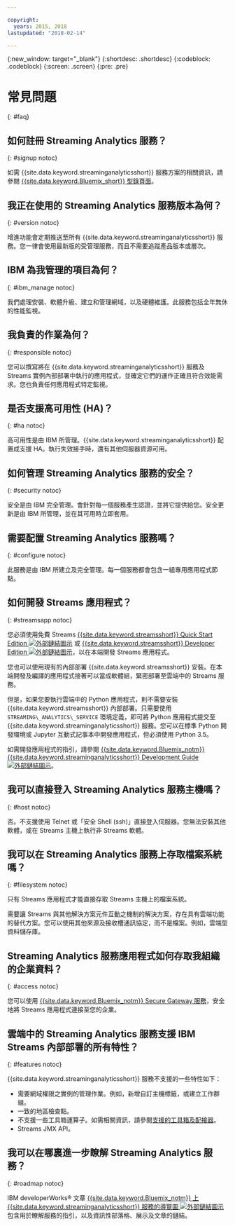 ```yaml
---

copyright:
  years: 2015, 2018
lastupdated: "2018-02-14"

---
```


<!-- Attribute definitions -->
{:new_window: target="_blank"}
{:shortdesc: .shortdesc}
{:codeblock: .codeblock}
{:screen: .screen}
{:pre: .pre}

# 常見問題
{: #faq}

## 如何註冊 Streaming Analytics 服務？
{: #signup notoc}  

如需 {{site.data.keyword.streaminganalyticsshort}} 服務方案的相關資訊，請參閱 [{{site.data.keyword.Bluemix_short}} 型錄頁面](https://console.ng.bluemix.net/catalog/services/streaming-analytics)。

## 我正在使用的 Streaming Analytics 服務版本為何？
{: #version notoc}   

增進功能會定期推送至所有 {{site.data.keyword.streaminganalyticsshort}} 服務。您一律會使用最新版的受管理服務，而且不需要追蹤產品版本或層次。

## IBM 為我管理的項目為何？
{: #ibm_manage notoc}   

我們處理安裝、軟體升級、建立和管理網域，以及硬體維護。此服務包括全年無休的性能監視。


## 我負責的作業為何？  
{: #responsible notoc}

您可以撰寫將在 {{site.data.keyword.streaminganalyticsshort}} 服務及 Streams 實例內部部署中執行的應用程式，並確定它們的運作正確且符合效能需求。您也負責任何應用程式特定監視。

## 是否支援高可用性 (HA)？
{: #ha notoc}

高可用性是由 IBM 所管理。{{site.data.keyword.streaminganalyticsshort}} 配置成支援 HA。執行失效接手時，還有其他伺服器資源可用。

## 如何管理 Streaming Analytics 服務的安全？
{: #security notoc}  

安全是由 IBM 完全管理。會針對每一個服務產生認證，並將它提供給您。安全更新是由 IBM 所管理，並在其可用時立即套用。

## 需要配置 Streaming Analytics 服務嗎？  
{: #configure notoc}

此服務是由 IBM 所建立及完全管理。每一個服務都會包含一組專用應用程式節點。

## 如何開發 Streams 應用程式？
{: #streamsapp notoc}

您必須使用免費 Streams [{{site.data.keyword.streamsshort}} Quick Start Edition ![外部鏈結圖示](../../icons/launch-glyph.svg "外部鏈結圖示")](http://ibmstreams.github.io/streamsx.documentation/docs/4.2/qse-intro/) 或 [{{site.data.keyword.streamsshort}} Developer Edition ![外部鏈結圖示](../../icons/launch-glyph.svg "外部鏈結圖示")](http://www.ibm.com/support/docview.wss?uid=swg24042775)，以在本端開發 Streams 應用程式。

您也可以使用現有的內部部署 {{site.data.keyword.streamsshort}} 安裝。在本端開發及編譯的應用程式接著可以當成軟體組，緊密部署至雲端中的 Streams 服務。

但是，如果您要執行雲端中的 Python 應用程式，則不需要安裝 {{site.data.keyword.streamsshort}} 內部部署。只需要使用 `STREAMING\_ANALYTICS\_SERVICE` 環境定義，即可將 Python 應用程式提交至 {{site.data.keyword.streaminganalyticsshort}} 服務。您可以在標準 Python 開發環境或 Jupyter 互動式記事本中開發應用程式，但必須使用 Python 3.5。

如需開發應用程式的指引，請參閱 [{{site.data.keyword.Bluemix_notm}} {{site.data.keyword.streaminganalyticsshort}} Development Guide ![外部鏈結圖示](../../icons/launch-glyph.svg "外部鏈結圖示")](https://developer.ibm.com/streamsdev/docs/bluemix-streaming-analytics-development-guide/)。

## 我可以直接登入 Streaming Analytics 服務主機嗎？
{: #host notoc}  

否。不支援使用 Telnet 或「安全 Shell (ssh)」直接登入伺服器。您無法安裝其他軟體，或在 Streams 主機上執行非 Streams 軟體。

## 我可以在 Streaming Analytics 服務上存取檔案系統嗎？
{: #filesystem notoc}  

只有 Streams 應用程式才能直接存取 Streams 主機上的檔案系統。

需要讓 Streams 與其他解決方案元件互動之機制的解決方案，存在具有雲端功能的替代方案。您可以使用其他來源及接收槽通訊協定，而不是檔案。例如，雲端型資料儲存庫。

## Streaming Analytics 服務應用程式如何存取我組織的企業資料？
{: #access notoc}  

您可以使用 [{{site.data.keyword.Bluemix_notm}} Secure Gateway 服務](https://console.ng.bluemix.net/catalog/services/secure-gateway)，安全地將 Streams 應用程式連接至您的企業。

## 雲端中的 Streaming Analytics 服務支援 IBM Streams 內部部署的所有特性？
{: #features notoc}

{{site.data.keyword.streaminganalyticsshort}} 服務不支援的一些特性如下：

  - 需要網域權限之實例的管理作業。例如，新增自訂主機標籤，或建立工作群組。
  - 一致的地區檢查點。
  - 不支援一些工具箱運算子。如需相關資訊，請參閱[支援的工具箱及配接器](/docs/services/StreamingAnalytics/compatible_toolkits.html)。
  - Streams JMX API。

## 我可以在哪裏進一步瞭解 Streaming Analytics 服務？
{: #roadmap notoc}

IBM developerWorks® 文章 [{{site.data.keyword.Bluemix_notm}} 上 {{site.data.keyword.streaminganalyticsshort}} 服務的導覽圖 ![外部鏈結圖示](../../icons/launch-glyph.svg "外部鏈結圖示")](https://developer.ibm.com/streamsdev/docs/roadmap-for-streaming-analytics-service-on-bluemix/) 包含用於瞭解服務的指引，以及資訊性部落格、展示及文章的鏈結。
